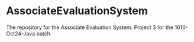 # AssociateEvaluationSystem
The repository for the Associate Evaluation System. Project 3 for the 1610-Oct24-Java batch.
